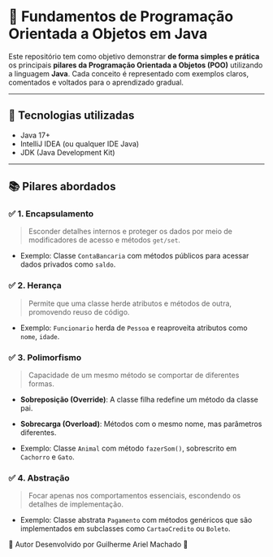 # 🧱 Fundamentos de Programação Orientada a Objetos em Java

Este repositório tem como objetivo demonstrar **de forma simples e prática** os principais **pilares da Programação Orientada a Objetos (POO)** utilizando a linguagem **Java**. Cada conceito é representado com exemplos claros, comentados e voltados para o aprendizado gradual.

---

## 🚀 Tecnologias utilizadas

- Java 17+  
- IntelliJ IDEA (ou qualquer IDE Java)  
- JDK (Java Development Kit)

---

## 📚 Pilares abordados

### ✅ 1. **Encapsulamento**
> Esconder detalhes internos e proteger os dados por meio de modificadores de acesso e métodos `get/set`.

- Exemplo: Classe `ContaBancaria` com métodos públicos para acessar dados privados como `saldo`.

### ✅ 2. **Herança**
> Permite que uma classe herde atributos e métodos de outra, promovendo reuso de código.

- Exemplo: `Funcionario` herda de `Pessoa` e reaproveita atributos como `nome`, `idade`.

### ✅ 3. **Polimorfismo**
> Capacidade de um mesmo método se comportar de diferentes formas.

- **Sobreposição (Override)**: A classe filha redefine um método da classe pai.
- **Sobrecarga (Overload)**: Métodos com o mesmo nome, mas parâmetros diferentes.

- Exemplo: Classe `Animal` com método `fazerSom()`, sobrescrito em `Cachorro` e `Gato`.

### ✅ 4. **Abstração**
> Focar apenas nos comportamentos essenciais, escondendo os detalhes de implementação.

- Exemplo: Classe abstrata `Pagamento` com métodos genéricos que são implementados em subclasses como `CartaoCredito` ou `Boleto`.

🧠 Autor
Desenvolvido por Guilherme Ariel Machado 🚀



